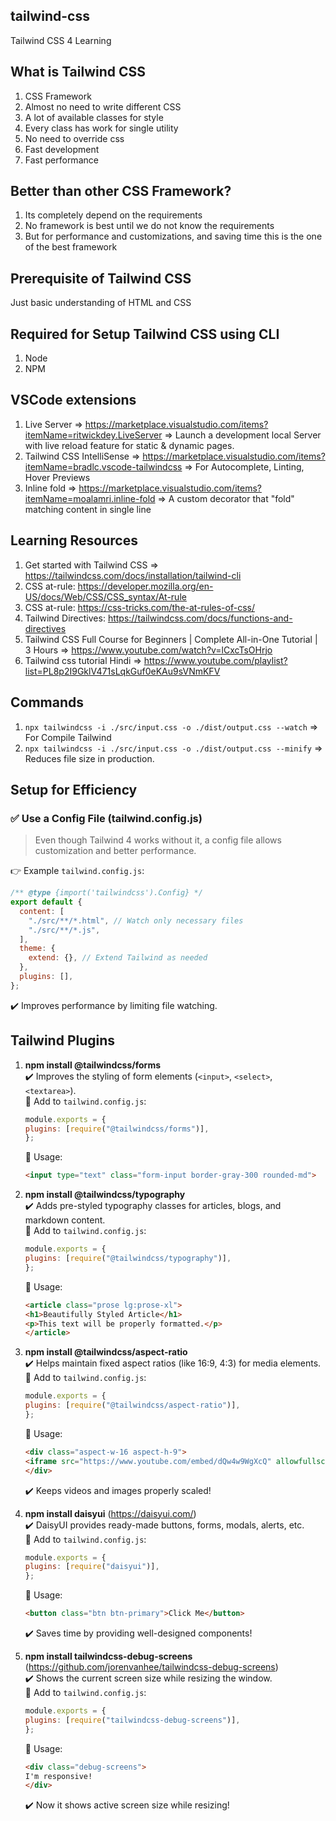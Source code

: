 ## tailwind-css
Tailwind CSS 4 Learning

## What is Tailwind CSS
1) CSS Framework
2) Almost no need to write different CSS
3) A lot of available classes for style
4) Every class has work for single utility
5) No need to override css
6) Fast development
7) Fast performance

## Better than other CSS Framework?
1) Its completely depend on the requirements
2) No framework is best until we do not know the requirements
3) But for performance and customizations, and saving time this is the one of the best framework

## Prerequisite of Tailwind CSS
Just basic understanding of HTML and CSS

## Required for Setup Tailwind CSS using CLI
1) Node
2) NPM

## VSCode extensions
1) Live Server => https://marketplace.visualstudio.com/items?itemName=ritwickdey.LiveServer
=> Launch a development local Server with live reload feature for static & dynamic pages.
2) Tailwind CSS IntelliSense => https://marketplace.visualstudio.com/items?itemName=bradlc.vscode-tailwindcss
=> For Autocomplete, Linting, Hover Previews
3) Inline fold => https://marketplace.visualstudio.com/items?itemName=moalamri.inline-fold
=> A custom decorator that "fold" matching content in single line

## Learning Resources
1) Get started with Tailwind CSS => https://tailwindcss.com/docs/installation/tailwind-cli
2) CSS at-rule: https://developer.mozilla.org/en-US/docs/Web/CSS/CSS_syntax/At-rule
3) CSS at-rule: https://css-tricks.com/the-at-rules-of-css/
4) Tailwind Directives: https://tailwindcss.com/docs/functions-and-directives
5) Tailwind CSS Full Course for Beginners | Complete All-in-One Tutorial | 3 Hours =>  https://www.youtube.com/watch?v=lCxcTsOHrjo
6) Tailwind css tutorial Hindi => https://www.youtube.com/playlist?list=PL8p2I9GklV471sLqkGuf0eKAu9sVNmKFV

## Commands
1) `npx tailwindcss -i ./src/input.css -o ./dist/output.css --watch`
=> For Compile Tailwind
2) `npx tailwindcss -i ./src/input.css -o ./dist/output.css --minify`
=> Reduces file size in production.

## Setup for Efficiency
### ✅ Use a Config File (tailwind.config.js)
> Even though Tailwind 4 works without it, a config file allows customization and better performance.

👉 Example `tailwind.config.js`:
```javascript
/** @type {import('tailwindcss').Config} */
export default {
  content: [
    "./src/**/*.html", // Watch only necessary files
    "./src/**/*.js",
  ],
  theme: {
    extend: {}, // Extend Tailwind as needed
  },
  plugins: [],
};
```
✔️ Improves performance by limiting file watching.

## Tailwind Plugins
1) **npm install @tailwindcss/forms**  
✔️ Improves the styling of form elements (`<input>`, `<select>`, `<textarea>`).  
    🔹 Add to `tailwind.config.js`:

    ```javascript
    module.exports = {
    plugins: [require("@tailwindcss/forms")],
    };
    ```

    🔹 Usage:

    ```html
    <input type="text" class="form-input border-gray-300 rounded-md">
    ```

2) **npm install @tailwindcss/typography**  
✔️ Adds pre-styled typography classes for articles, blogs, and markdown content.  
   🔹 Add to `tailwind.config.js`:

    ```javascript
    module.exports = {
    plugins: [require("@tailwindcss/typography")],
    };
    ```

   🔹 Usage:

    ```html
    <article class="prose lg:prose-xl">
    <h1>Beautifully Styled Article</h1>
    <p>This text will be properly formatted.</p>
    </article>
    ```

3) **npm install @tailwindcss/aspect-ratio**  
✔️ Helps maintain fixed aspect ratios (like 16:9, 4:3) for media elements.  
    🔹 Add to `tailwind.config.js`:

    ```javascript
    module.exports = {
    plugins: [require("@tailwindcss/aspect-ratio")],
    };
    ```

    🔹 Usage:
    ```html
    <div class="aspect-w-16 aspect-h-9">
    <iframe src="https://www.youtube.com/embed/dQw4w9WgXcQ" allowfullscreen></iframe>
    </div>
    ```

    ✔️ Keeps videos and images properly scaled!

4) **npm install daisyui** (https://daisyui.com/)  
✔️ DaisyUI provides ready-made buttons, forms, modals, alerts, etc.  
    🔹 Add to ``tailwind.config.js``:

    ```javascript
    module.exports = {
    plugins: [require("daisyui")],
    };
    ```

    🔹 Usage:
    ```html
    <button class="btn btn-primary">Click Me</button>
    ```

    ✔️ Saves time by providing well-designed components!

5) **npm install tailwindcss-debug-screens** (https://github.com/jorenvanhee/tailwindcss-debug-screens)  
✔️ Shows the current screen size while resizing the window.  
    🔹 Add to `tailwind.config.js`:

    ```javascript
    module.exports = {
    plugins: [require("tailwindcss-debug-screens")],
    };
    ```

    🔹 Usage:
    ```html
    <div class="debug-screens">
    I'm responsive!
    </div>
    ```

    ✔️ Now it shows active screen size while resizing!
